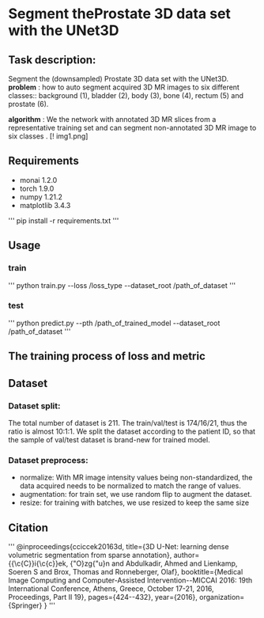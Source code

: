 
# Segment theProstate 3D data set with the UNet3D

## Task description:
Segment the (downsampled) Prostate 3D data set with the UNet3D. 
**problem** : how to auto segment acquired 3D MR images to six different classes:: background (1), bladder (2), body (3), bone (4), rectum (5) and prostate (6).

**algorithm** : We the network with annotated 3D MR slices from a
representative training set and can segment non-annotated 3D MR image to six classes .
[! img1.png]

## Requirements
+ monai                          1.2.0
+ torch                          1.9.0
+ numpy                          1.21.2
+ matplotlib                     3.4.3

'''
pip install -r requirements.txt
'''
## Usage
### train
'''
python train.py --loss /loss_type --dataset_root /path_of_dataset 
'''
### test
'''
python predict.py --pth /path_of_trained_model --dataset_root /path_of_dataset
'''

## The training process of loss and metric 


## Dataset

### Dataset split:
The total number of dataset is 211. The train/val/test is 174/16/21, thus the ratio is almost 10:1:1. We split the dataset according to the patient ID, so that the sample of val/test dataset is brand-new for trained model.

### Dataset preprocess:
+ normalize: With MR image intensity values being non-standardized, the data acquired needs to be normalized to match the range of values.
+ augmentation: for train set, we use random flip to augment the dataset.
+ resize: for training with batches, we use resized to keep the same size 

## Citation
'''
@inproceedings{cciccek20163d,
  title={3D U-Net: learning dense volumetric segmentation from sparse annotation},
  author={{\c{C}}i{\c{c}}ek, {\"O}zg{\"u}n and Abdulkadir, Ahmed and Lienkamp, Soeren S and Brox, Thomas and Ronneberger, Olaf},
  booktitle={Medical Image Computing and Computer-Assisted Intervention--MICCAI 2016: 19th International Conference, Athens, Greece, October 17-21, 2016, Proceedings, Part II 19},
  pages={424--432},
  year={2016},
  organization={Springer}
}
'''

